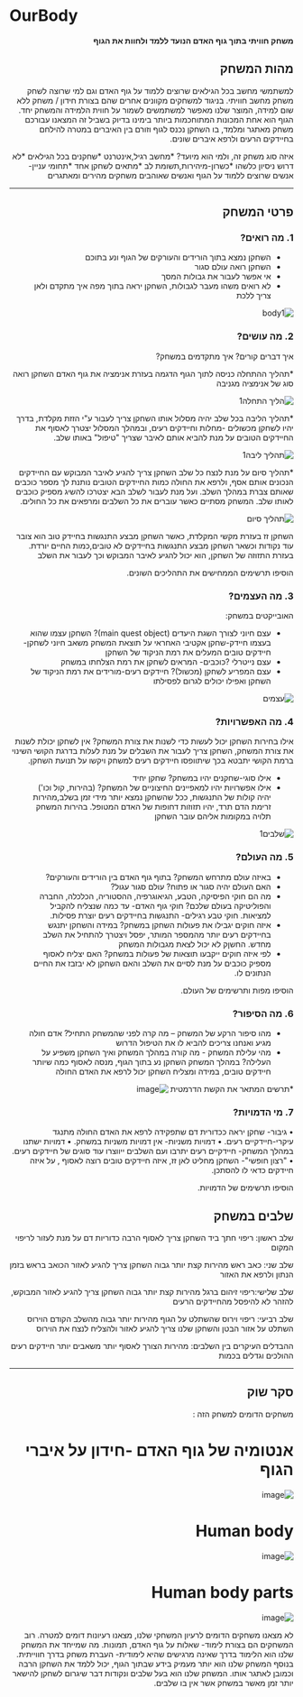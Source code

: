 # OurBody
<div dir='rtl' lang='he'>


**משחק חוויתי בתוך גוף האדם הנועד ללמד ולחוות את הגוף**

## מהות המשחק

למשתמשי מחשב בכל הגילאים שרוצים ללמוד על גוף האדם וגם למי שרוצה לשחק משחק מחשב חוויתי.
בניגוד למשחקים מקוונים אחרים שהם בצורת חידון / משחק ללא שום למידה, המוצר שלנו מאפשר למשתמשים לשמור על חווית הלמידה והמשחק יחד.
הגוף הוא אחת המכונות המתוחכמות ביותר בימינו
בדיוק בשביל זה המצאנו עבורכם משחק מאתגר ומלמד, בו השחקן נכנס לגוף וזורם בין האיברים במטרה להילחם בחיידקים הרעים ולרפא איברים שונים. 

איזה סוג משחק זה, ולמי הוא מיועד?
*מחשב רגיל,אינטרנט
*שחקנים בכל הגילאים
*לא דרוש ניסיון כלשהו
*כשרון-מיהירות,תשומת לב
*מתאים לשחקן אחד
*תחומי עניין- אנשים שרוצים ללמוד על הגוף ואנשים שאוהבים משחקים מהירים ומאתגרים

---

## פרטי המשחק


### 1. מה רואים?

* השחקן נמצא בתוך הורידים והעורקים של הגוף ונע בתוכם
* השחקן רואה עולם סגור
* אי אפשר לעבור את גבולות המסך
* לא רואים משהו מעבר לגבולות, השחקן יראה בתוך מפה איך מתקדם ולאן צריך ללכת


![body1](https://user-images.githubusercontent.com/57682267/100546281-3493fa00-3269-11eb-98b0-12d94400452d.png)
 


### 2. מה עושים?

איך דברים קורים? איך מתקדמים במשחק?

*תהליך ההתחלה
כניסה לתוך הגוף
הדגמה בעזרת אנימציה את גוף האדם
השחקן רואה סוג של אנימציה מגניבה

![הליך התחלה1](https://user-images.githubusercontent.com/57682267/100546764-b2f19b80-326b-11eb-88b3-2c1d6d3bd79f.png)


*תהליך הליבה
בכל שלב יהיה מסלול אותו השחקן צריך לעבור ע"י הזזת מקלדת, בדרך יהיו לשחקן
מכשולים -מחלות וחיידקים רעים, ובמהלך המסלול יצטרך לאסוף את החיידקים הטובים על מנת
להביא אותם לאיבר שצריך "טיפול" באותו שלב.

![תהליך ליבה1](https://user-images.githubusercontent.com/57682267/100546760-aff6ab00-326b-11eb-9ec9-f21d872d439a.png)


*תהליך סיום
על מנת לנצח כל שלב השחקן צריך להגיע לאיבר המבוקש עם החיידקים הנכונים אותם אסף,
ולרפא את החולה
כמות החיידקים הטובים נותנת לך מספר כוכבים שאותם צברת במהלך השלב.
ועל מנת לעבור לשלב הבא יצטרכו להשיג מספיק כוכבים לאותו שלב.
המשחק מסתיים כאשר עוברים את כל השלבים ומרפאים את כל החולים.

![תהליך סיום](https://user-images.githubusercontent.com/57682267/100546763-b1c06e80-326b-11eb-8e9f-65a944ad4162.png)



השחקן זז בעזרת מקשי המקלדת, כאשר השחקן מבצע התנגשות בחיידק טוב הוא צובר עוד נקודות וכשאר השחקן מבצע התנגשות בחיידקים לא טובים,כמות החיים יורדת.
בעזרת התזוזה של השחקן, הוא יכול להגיע לאיבר המבוקש וכך לעבור את השלב


הוסיפו תרשימים הממחישים את התהליכים השונים.


### 3. מה העצמים?

האובייקטים במשחק:
* עצם חיוני לצורך השגת היעדים (main quest object)? 
השחקן עצמו שהוא בעצמו חיידק-שחקן אקטיבי האחראי על תוצאת המשחק
משאב חיוני לשחקן- חיידקים טובים המעלים את רמת הניקוד של השחקן
* עצם נייטרלי ?כוכבים- המראים לשחקן את רמת הצלחתו במשחק
* עצם המפריע לשחקן (מכשול)? חיידקים רעים-מורידים את רמת הניקוד של השחקן ואפילו יכולים לגרום לפסילתו 

![עצמים](https://user-images.githubusercontent.com/57682267/100546916-a02b9680-326c-11eb-8747-df3d573809f6.png)



### 4. מה האפשרויות?

אילו בחירות השחקן יכול לעשות כדי לשנות את צורת המשחק?
אין לשחקן יכולת לשנות את צורת המשחק, השחקן צריך לעבור את השבלים על מנת לעלות בדרגת הקושי
השינוי ברמת הקושי יתבטא בכך שיתוופסו חיידקים רעים למשחק ויקשו על תנועת השחקן.
* אילו סוגי-שחקנים יהיו במשחק? שחקן יחיד
* אילו אפשרויות יהיו למאפיינים החיצוניים של המשחק? (בהירות, קול וכו')
יהיה קולות של התנגשות,
ככל שהשחקן נמצא יותר מידי זמן בשלב,מהירות זרימת הדם תרד,
יהיו תזוזות דחופות של האדם המטופל.
בהירות המשחק תלויה במקומות אליהם עובר השחקן

![שלבים1](https://user-images.githubusercontent.com/57682267/100547288-ad498500-326e-11eb-93f1-7e10d31e2191.png)



### 5. מה העולם?

* באיזה עולם מתרחש המשחק? בתוף גוף האדם בין הורידים והעורקים?
* האם העולם יהיה סגור או פתוח?  עולם סגור עגול? 
* מה הם חוקי הפיסיקה, הטבע, הגיאוגרפיה, ההסטוריה, הכלכלה, החברה והפוליטיקה בעולם שלכם?
חוקי גוף האדם- עד כמה שנצליח להקביל למציאות.
חוקי טבע רגילים- התנגשות בחיידקים רעים יוצרת פסילות.
* איזה חוקים יגבילו את פעולות השחקן במשחק?
במידה והשחקן יתנגש בחיידקים רעים יותר מהמספר המותר, יפסל ויצטרך להתחיל את השלב מחדש.
החשןק לא יכול לצאת מגבולות המשחק
* לפי איזה חוקים ייקבעו תוצאות של פעולות במשחק?
האם יצליח לאסוף מספיק כוכבים על מנת לסיים את השלב
והאם השחקן לא יבזבז את החיים הנתונים לו.


הוסיפו מפות ותרשימים של העולם.


### 6.	מה הסיפור?
*	מהו סיפור הרקע של המשחק – מה קרה לפני שהמשחק התחיל?
אדם חולה מגיע ואנחנו צריכים להביא לו את הטיפול הדרוש
*   מהי עלילת המשחק - מה קורה במהלך המשחק ואיך השחקן משפיע על העלילה?
במהלך המשחק השחקן נע בתוך הגוף, מנסה לאסוף כמה שיותר חיידקים טובים,
במידה ומצליח השחקן יכול לרפא את האדם החולה

 
*תרשים המתאר את הקשת הדרמטית
![image](https://user-images.githubusercontent.com/57682267/100544779-c77c6680-3260-11eb-94ca-a3b2ed0060c1.png)


### 7.	מי הדמויות?

•	גיבור- שחקן יראה ככדורית דם שתפקידה לרפא את האדם החולה
מתנגד עיקרי-חיידקיים רעים.
•	דמויות משניות- 
אין דמויות משניות במשחק.
•	דמויות ישתנו במהלך המשחק-
חיידקיים רעים יתרבו ועם השלבים ייווצרו עוד סוגים של חיידקים רעים.
•	"רצון חופשי"- 
השחקן מחליט לאן זז, איזה חיידקים טובים רוצה לאסוף , על איזה חיידקים כדאי לו להסתכן.


הוסיפו תרשימים של הדמויות.

## שלבים במשחק

שלב ראשון: ריפוי חתך ביד
השחקן צריך לאסוף הרבה כדוריות דם על מנת לעזור לריפוי המקום

שלב שני: כאב ראש
מהירות קצת יותר גבוה
השחקן צריך להגיע לאזור הכואב בראש
בזמן הנתון ולרפא את האזור

שלב שלישי:ריפוי זיהום ברגל
מהירות קצת יותר גבוה
השחקן צריך להגיע לאזור המבוקש, להזהר לא להיפסל מהחיידקים הרעים

שלב רביעי:
ריפוי וירוס שהשתלט על הגוף
מהירות יותר גבוה מהשלב הקודם
הוירוס השתלט על אזור הבטן והשחקן שלנו צריך להגיע לאזור 
ולהצליח לנצח את הוירוס


ההבדלים העיקרים בין השלבים:
מהירות
הצורך לאסוף יותר משאבים
יותר חיידקים רעים ההולכים וגדלים בכמות

---


## סקר שוק

משחקים הדומים למשחק הזה :
# אנטומיה של גוף האדם -חידון על איברי הגוף

![image](https://user-images.githubusercontent.com/57682267/100545996-82a7fe00-3267-11eb-9877-a074c851fc52.png)


# Human body

![image](https://user-images.githubusercontent.com/57682267/100546010-99e6eb80-3267-11eb-81ea-20efb7ee0cf8.png)


# Human body parts

![image](https://user-images.githubusercontent.com/57682267/100546027-b2570600-3267-11eb-995a-45c444236e63.png)


לא מצאנו משחקים הדומים לרעיון המשחקי שלנו, מצאנו רעיונות דומים למטרה.
רוב המשחקים הם בצורת לימוד- שאלות על גוף האדם, תמונות.
מה שמייחד את המשחק שלנו הוא הלימוד בדרך שאינה מרגישים שהיא לימודית- העברת משחק בדרך חווייתית.
בנוסף המשחק שלנו הוא יותר מעמיק בידע שבתוך הגוף, יכול ללמד את השחקן הרבה וכמובן לאתגר אותו.
המשחק שלנו הוא בעל שלבים ונקודות דבר שיגרום לשחקן להישאר יותר זמן מאשר במשחק אשר אין בו שלבים.


